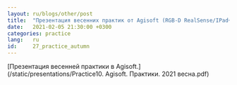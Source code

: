 ```yaml
---
layout: ru/blogs/other/post
title:  "Презентация весенних практик от Agisoft (RGB-D RealSense/IPad+Lidar, поиск деревьев через transfer learning)"
date:   2021-02-05 21:30:00 +0300
categories: practice
lang:   ru
id:     27_practice_autumn
---
```


[Презентация весенней практики в Agisoft.](/static/presentations/Practice10. Agisoft. Практики. 2021 весна.pdf)
